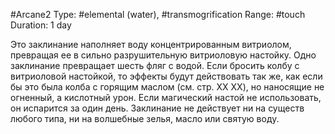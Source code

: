 #Arcane2
Type: #elemental (water), #transmogrification
Range: #touch
Duration: 1 day

Это заклинание наполняет воду концентрированным витриолом, превращая ее в сильно разрушительную витриоловую настойку. Одно заклинание превращает шесть фляг с водой. Если бросить колбу с витриоловой настойкой, то эффекты будут действовать так же, как если бы это была колба с горящим маслом (см. стр. XX XX), но наносящие не огненный, а кислотный урон. Если магический настой не использовать, он испарится за один день. Заклинание не действует ни на существ любого типа, ни на волшебные зелья, масло или святую воду.
